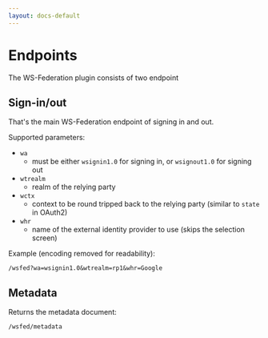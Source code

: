 ```yaml
---
layout: docs-default
---
```


# Endpoints

The WS-Federation plugin consists of two endpoint

## Sign-in/out

That's the main WS-Federation endpoint of signing in and out.

Supported parameters:

* `wa`
    * must be either `wsignin1.0` for signing in, or `wsignout1.0` for signing out
* `wtrealm`
    * realm of the relying party
* `wctx`
    * context to be round tripped back to the relying party (similar to `state` in OAuth2)
* `whr`
    * name of the external identity provider to use (skips the selection screen)

Example (encoding removed for readability):

```
/wsfed?wa=wsignin1.0&wtrealm=rp1&whr=Google
```

## Metadata

Returns the metadata document:

```
/wsfed/metadata
```